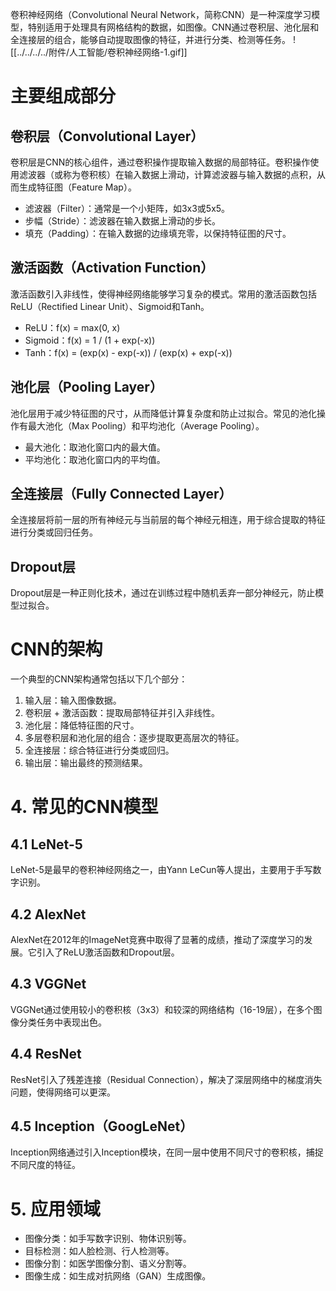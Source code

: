 卷积神经网络（Convolutional Neural Network，简称CNN）是一种深度学习模型，特别适用于处理具有网格结构的数据，如图像。CNN通过卷积层、池化层和全连接层的组合，能够自动提取图像的特征，并进行分类、检测等任务。
![[../../../../附件/人工智能/卷积神经网络-1.gif]]
# 主要组成部分

## 卷积层（Convolutional Layer）
卷积层是CNN的核心组件，通过卷积操作提取输入数据的局部特征。卷积操作使用滤波器（或称为卷积核）在输入数据上滑动，计算滤波器与输入数据的点积，从而生成特征图（Feature Map）。

- 滤波器（Filter）：通常是一个小矩阵，如3x3或5x5。
- 步幅（Stride）：滤波器在输入数据上滑动的步长。
- 填充（Padding）：在输入数据的边缘填充零，以保持特征图的尺寸。

## 激活函数（Activation Function）
激活函数引入非线性，使得神经网络能够学习复杂的模式。常用的激活函数包括ReLU（Rectified Linear Unit）、Sigmoid和Tanh。

- ReLU：f(x) = max(0, x)
- Sigmoid：f(x) = 1 / (1 + exp(-x))
- Tanh：f(x) = (exp(x) - exp(-x)) / (exp(x) + exp(-x))

## 池化层（Pooling Layer）
池化层用于减少特征图的尺寸，从而降低计算复杂度和防止过拟合。常见的池化操作有最大池化（Max Pooling）和平均池化（Average Pooling）。

- 最大池化：取池化窗口内的最大值。
- 平均池化：取池化窗口内的平均值。

## 全连接层（Fully Connected Layer）
全连接层将前一层的所有神经元与当前层的每个神经元相连，用于综合提取的特征进行分类或回归任务。

## Dropout层
Dropout层是一种正则化技术，通过在训练过程中随机丢弃一部分神经元，防止模型过拟合。

# CNN的架构

一个典型的CNN架构通常包括以下几个部分：

1. 输入层：输入图像数据。
2. 卷积层 + 激活函数：提取局部特征并引入非线性。
3. 池化层：降低特征图的尺寸。
4. 多层卷积层和池化层的组合：逐步提取更高层次的特征。
5. 全连接层：综合特征进行分类或回归。
6. 输出层：输出最终的预测结果。

# 4. 常见的CNN模型

## 4.1 LeNet-5
LeNet-5是最早的卷积神经网络之一，由Yann LeCun等人提出，主要用于手写数字识别。

## 4.2 AlexNet
AlexNet在2012年的ImageNet竞赛中取得了显著的成绩，推动了深度学习的发展。它引入了ReLU激活函数和Dropout层。

## 4.3 VGGNet
VGGNet通过使用较小的卷积核（3x3）和较深的网络结构（16-19层），在多个图像分类任务中表现出色。

## 4.4 ResNet
ResNet引入了残差连接（Residual Connection），解决了深层网络中的梯度消失问题，使得网络可以更深。

## 4.5 Inception（GoogLeNet）
Inception网络通过引入Inception模块，在同一层中使用不同尺寸的卷积核，捕捉不同尺度的特征。

# 5. 应用领域

- 图像分类：如手写数字识别、物体识别等。
- 目标检测：如人脸检测、行人检测等。
- 图像分割：如医学图像分割、语义分割等。
- 图像生成：如生成对抗网络（GAN）生成图像。